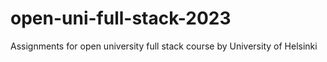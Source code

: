 # open-uni-full-stack-2023
Assignments for open university full stack course by University of Helsinki
